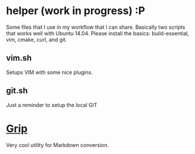 helper (work in progress) :P
======

Some files that I use in my workflow that I can share. Basically two scripts that works well with Ubuntu 14.04. Please install the basics: build-essential, vim, cmake, curl, and git.

## vim.sh

Setups VIM with some nice plugins.


## git.sh 

Just a reminder to setup the local GIT

# [Grip](https://github.com/joeyespo/grip)

Very cool utility for Markdown conversion.
